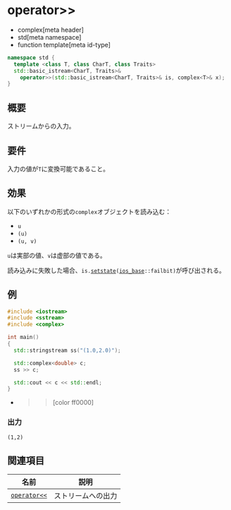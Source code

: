 # operator>>
* complex[meta header]
* std[meta namespace]
* function template[meta id-type]

```cpp
namespace std {
  template <class T, class CharT, class Traits>
  std::basic_istream<CharT, Traits>&
    operator>>(std::basic_istream<CharT, Traits>& is, complex<T>& x);
}
```

## 概要
ストリームからの入力。


## 要件
入力の値が`T`に変換可能であること。


## 効果
以下のいずれかの形式の`complex`オブジェクトを読み込む：

- `u`
- `(u)`
- `(u, v)`

`u`は実部の値、`v`は虚部の値である。

読み込みに失敗した場合、`is.`[`setstate`](/reference/ios/basic_ios/setstate.md)`(`[`ios_base`](/reference/ios/ios_base.md)`::failbit)`が呼び出される。


## 例
```cpp example
#include <iostream>
#include <sstream>
#include <complex>

int main()
{
  std::stringstream ss("(1.0,2.0)");

  std::complex<double> c;
  ss >> c;

  std::cout << c << std::endl;
}
```
* >>[color ff0000]

### 出力
```
(1,2)
```


## 関連項目

| 名前                          | 説明               |
|-------------------------------|--------------------|
| [`operator<<`](op_ostream.md) | ストリームへの出力 |
